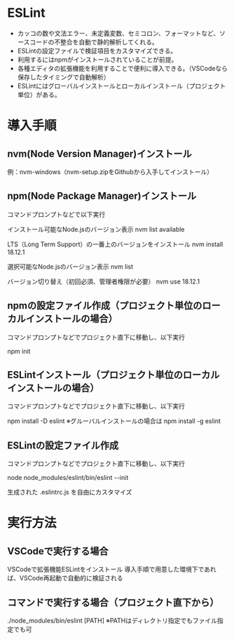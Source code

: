 # ESLint
* カッコの数や文法エラー、未定義変数、セミコロン、フォーマットなど、ソースコードの不整合を自動で静的解析してくれる。
* ESLintの設定ファイルで検証項目をカスタマイズできる。
* 利用するにはnpmがインストールされていることが前提。
* 各種エディタの拡張機能を利用することで便利に導入できる。（VSCodeなら保存したタイミングで自動解析）
* ESLintにはグローバルインストールとローカルインストール（プロジェクト単位）がある。



# 導入手順

## nvm(Node Version Manager)インストール
例：nvm-windows（nvm-setup.zipをGithubから入手してインストール）

## npm(Node Package Manager)インストール
コマンドプロンプトなどで以下実行

インストール可能なNode.jsのバージョン表示
nvm list available

LTS（Long Term Support）の一番上のバージョンをインストール
nvm install 18.12.1

選択可能なNode.jsのバージョン表示
nvm list

バージョン切り替え（初回必須、管理者権限が必要）
nvm use 18.12.1

## npmの設定ファイル作成（プロジェクト単位のローカルインストールの場合）
コマンドプロンプトなどでプロジェクト直下に移動し、以下実行

npm init

## ESLintインストール（プロジェクト単位のローカルインストールの場合）
コマンドプロンプトなどでプロジェクト直下に移動し、以下実行

npm install -D eslint
※グルーバルインストールの場合は npm install -g eslint

## ESLintの設定ファイル作成
コマンドプロンプトなどでプロジェクト直下に移動し、以下実行

node node_modules/eslint/bin/eslint --init

生成された .eslintrc.js を自由にカスタマイズ

# 実行方法

## VSCodeで実行する場合
VSCodeで拡張機能ESLintをインストール
導入手順で用意した環境下であれば、VSCode再起動で自動的に検証される

## コマンドで実行する場合（プロジェクト直下から）
./node_modules/bin/eslint [PATH]
※PATHはディレクトリ指定でもファイル指定でも可
